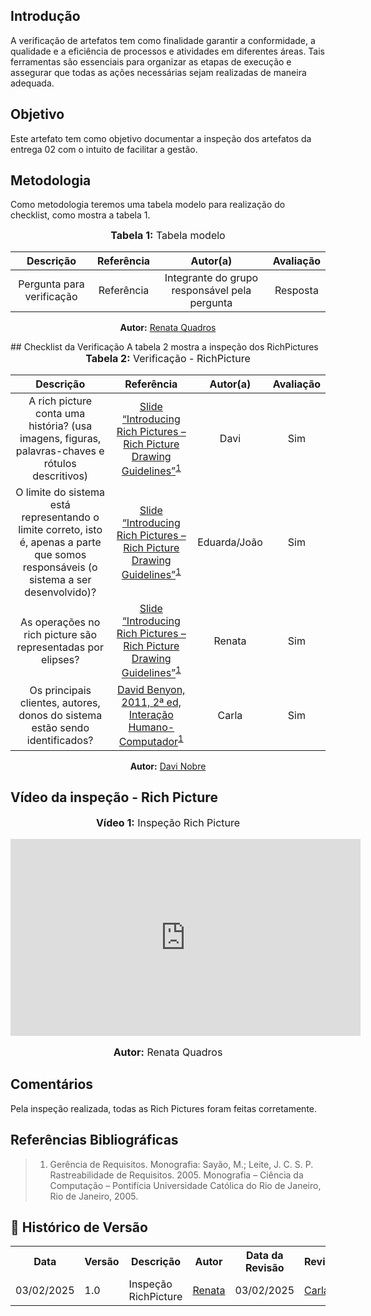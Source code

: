 ## Introdução
A verificação de artefatos tem como finalidade garantir a conformidade, a qualidade e a eficiência de processos e atividades em diferentes áreas. Tais ferramentas são essenciais para organizar as etapas de execução e assegurar que todas as ações necessárias sejam realizadas de maneira adequada. 

## Objetivo
Este artefato tem como objetivo documentar a inspeção dos artefatos da entrega 02 com o intuito de facilitar a gestão. 

## Metodologia
Como metodologia teremos uma tabela modelo para realização do checklist, como mostra a tabela 1. 

<center>
<font size="3"><b>Tabela 1:</b> Tabela modelo </font>

| Descrição | Referência | Autor(a) | Avaliação |
|:---------:|:---------:|:-----------:|:-------:|
| Pergunta para verificação | Referência | Integrante do grupo responsável pela pergunta | Resposta |

<p align="center"><b>Autor:</b> <a href="https://github.com/Renatinha28">Renata Quadros</a></p> 
</center>
## Checklist da Verificação
A tabela 2 mostra a inspeção dos RichPictures

<center>
<font size="3"><b>Tabela 2:</b> Verificação - RichPicture </font>

| Descrição | Referência | Autor(a) | Avaliação |
|:---------:|:---------:|:-----------:|:--------:|
| A rich picture conta uma história? (usa imagens, figuras, palavras-chaves e rótulos descritivos) | [Slide “Introducing Rich Pictures – Rich Picture Drawing Guidelines”](../../assets/images/RP1.png)<sup>[1](#ref1) | Davi | Sim |
| O limite do sistema está representando o limite correto, isto é, apenas a parte que somos responsáveis (o sistema a ser desenvolvido)? | [Slide “Introducing Rich Pictures – Rich Picture Drawing Guidelines”](../../assets/images/RP5.png)<sup>[1](#ref1)  | Eduarda/João | Sim |
| As operações no rich picture são representadas por elipses?  | [Slide “Introducing Rich Pictures – Rich Picture Drawing Guidelines”](../../assets/images/RP2.png)<sup>[1](#ref1)  | Renata | Sim |
| Os principais clientes, autores, donos do sistema estão sendo identificados? | [David Benyon, 2011, 2ª ed, Interação Humano-Computador](../../assets/images/RP8.png)<sup>[1](#ref1)  | Carla | Sim |

<p align="center"><b>Autor:</b> <a href="https://github.com/Renatinha28">Davi Nobre</a></p> 
</center>

## Vídeo da inspeção - Rich Picture

<div align="center">
<font size="3"><p style="text-align: center"><b>Vídeo 1:</b> Inspeção Rich Picture</p></font>
    <iframe width="560" height="315" src="https://www.youtube.com/embed/yATQE5vvQs8" frameborder="0" allow="accelerometer; autoplay; clipboard-write; encrypted-media; gyroscope; picture-in-picture" allowfullscreen></iframe>
<font size="3"><p style="text-align: center"><b>Autor:</b> Renata Quadros</p></font>
</div>

## Comentários

Pela inspeção realizada, todas as Rich Pictures foram feitas corretamente. 

## Referências Bibliográficas
> 1. <a id="ref1"></a> Gerência de Requisitos. Monografia: Sayão, M.; Leite, J. C. S. P. Rastreabilidade de Requisitos. 2005. Monografia – Ciência da Computação – Pontifícia Universidade Católica do Rio de Janeiro, Rio de Janeiro, 2005.


## :round_pushpin: Histórico de Versão 

<div align="center">
    <table>
        <tr>
            <th>Data</th>
            <th>Versão</th>
            <th>Descrição</th>
            <th>Autor</th>
            <th>Data da Revisão</th>
            <th>Revisor</th>
        </tr>
        <tr>
            <td>03/02/2025</td>
            <td>1.0</td>
            <td>Inspeção RichPicture</td>
            <td><a href="https://github.com/Renatinha28">Renata</a></td>
            <td>03/02/2025</td>
            <td><a href="https://github.com/ccarlaa">Carla</a></td>
        </tr>
    </table>
</div>